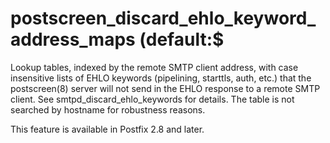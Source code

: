# postscreen_discard_ehlo_keyword_address_maps (default:$ 

 Lookup tables, indexed by the remote SMTP client address, with
case insensitive lists of EHLO keywords (pipelining, starttls, auth,
etc.) that the postscreen(8) server will not send in the EHLO response
to a remote SMTP client. See smtpd_discard_ehlo_keywords for details.
The table is not searched by hostname for robustness reasons.  

 This feature is available in Postfix 2.8 and later. 


